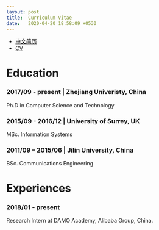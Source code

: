 ```yaml
---
layout: post
title:  Curriculum Vitae
date:   2020-04-20 18:58:09 +0530
---
```

* [中文简历](/assets/CV_zh_200803.pdf)
* [CV](/assets/CV_zh_200803.pdf)

# Education

### 2017/09 - present \| Zhejiang Univeristy, China

Ph.D in Computer Science and Technology

### 2015/09 - 2016/12 \| University of Surrey, UK
  
MSc. Information Systems

### 2011/09 – 2015/06 \| Jilin University, China
  
BSc. Communications Engineering
  
  
# Experiences

### 2018/01 - present

  Research Intern at DAMO Academy, Alibaba Group, China.
